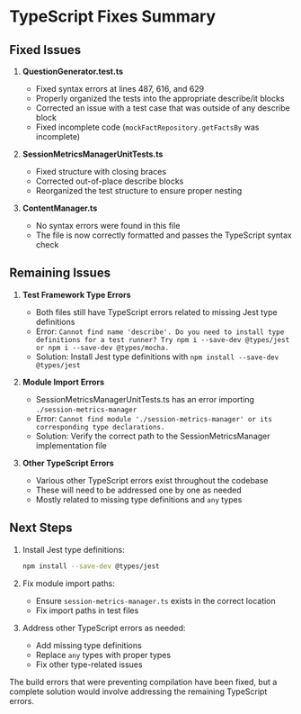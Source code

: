 # TypeScript Fixes Summary

## Fixed Issues

1. **QuestionGenerator.test.ts**
   - Fixed syntax errors at lines 487, 616, and 629
   - Properly organized the tests into the appropriate describe/it blocks
   - Corrected an issue with a test case that was outside of any describe block
   - Fixed incomplete code (`mockFactRepository.getFactsBy` was incomplete)

2. **SessionMetricsManagerUnitTests.ts**
   - Fixed structure with closing braces
   - Corrected out-of-place describe blocks
   - Reorganized the test structure to ensure proper nesting

3. **ContentManager.ts**
   - No syntax errors were found in this file
   - The file is now correctly formatted and passes the TypeScript syntax check

## Remaining Issues

1. **Test Framework Type Errors**
   - Both files still have TypeScript errors related to missing Jest type definitions
   - Error: `Cannot find name 'describe'. Do you need to install type definitions for a test runner? Try npm i --save-dev @types/jest or npm i --save-dev @types/mocha.`
   - Solution: Install Jest type definitions with `npm install --save-dev @types/jest`

2. **Module Import Errors**
   - SessionMetricsManagerUnitTests.ts has an error importing `./session-metrics-manager`
   - Error: `Cannot find module './session-metrics-manager' or its corresponding type declarations.`
   - Solution: Verify the correct path to the SessionMetricsManager implementation file

3. **Other TypeScript Errors**
   - Various other TypeScript errors exist throughout the codebase
   - These will need to be addressed one by one as needed
   - Mostly related to missing type definitions and `any` types

## Next Steps

1. Install Jest type definitions:
   ```bash
   npm install --save-dev @types/jest
   ```

2. Fix module import paths:
   - Ensure `session-metrics-manager.ts` exists in the correct location
   - Fix import paths in test files

3. Address other TypeScript errors as needed:
   - Add missing type definitions
   - Replace `any` types with proper types
   - Fix other type-related issues

The build errors that were preventing compilation have been fixed, but a complete solution would involve addressing the remaining TypeScript errors.